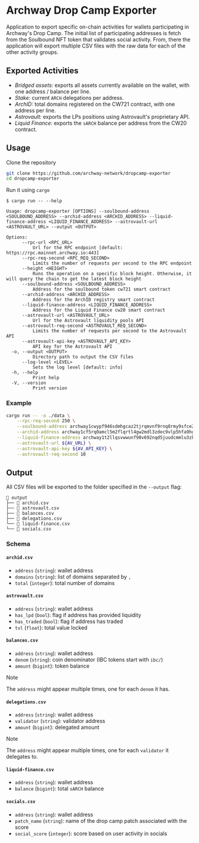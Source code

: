 # Archway Drop Camp Exporter

Application to export specific on-chain activities for wallets participating in
Archway's Drop Camp. The initial list of participating addresses is fetch from
the Soulbound NFT token that validates social activity. From, there the
application will export multiple CSV files with the raw data for each of the
other activity groups.

## Exported Activities

- _Bridged assets:_ exports all assets currently available on the wallet, with
  one address / balance per line.
- _Stake:_ current `ARCH` delegations per address.
- _ArchID:_ total domains registered on the CW721 contract, with one address per
  line.
- _Astrovault:_ exports the LPs positions using Astrovault's proprietary API.
- _Liquid Finance:_ exports the `sARCH` balance per address from the CW20 contract.

## Usage

Clone the repository

```bash
git clone https://github.com/archway-network/dropcamp-exporter
cd dropcamp-exporter
```

Run it using `cargo`

```console
$ cargo run -- --help

Usage: dropcamp-exporter [OPTIONS] --soulbound-address <SOULBOUND_ADDRESS> --archid-address <ARCHID_ADDRESS> --liquid-finance-address <LIQUID_FINANCE_ADDRESS> --astrovault-url <ASTROVAULT_URL> --output <OUTPUT>

Options:
      --rpc-url <RPC_URL>
          Url for the RPC endpoint [default: https://rpc.mainnet.archway.io:443]
      --rpc-req-second <RPC_REQ_SECOND>
          Limits the number of requests per second to the RPC endpoint
      --height <HEIGHT>
          Runs the operation on a specific block height. Otherwise, it will query the chain to get the latest block height
      --soulbound-address <SOULBOUND_ADDRESS>
          Address for the soulbound token cw721 smart contract
      --archid-address <ARCHID_ADDRESS>
          Address for the ArchID registry smart contract
      --liquid-finance-address <LIQUID_FINANCE_ADDRESS>
          Address for the Liquid Finance cw20 smart contract
      --astrovault-url <ASTROVAULT_URL>
          Url for the Astrovault liquidity pools API
      --astrovault-req-second <ASTROVAULT_REQ_SECOND>
          Limits the number of requests per second to the Astrovault API
      --astrovault-api-key <ASTROVAULT_API_KEY>
          API key for the Astrovault API
  -o, --output <OUTPUT>
          Directory path to output the CSV files
      --log-level <LEVEL>
          Sets the log level [default: info]
  -h, --help
          Print help
  -V, --version
          Print version
```

### Example

```bash
cargo run -- -o ./data \
    --rpc-req-second 250 \
    --soulbound-address archway1cwypf946sdmhgcaz2tjrqmvnf9rnq8rmy9sfce22d6z84fdwddysx74xh6 \
    --archid-address archway1cf5rq0amcl5m2flqrtl4gw2mdl3zdec9vlp5hfa9hgxlwnmrlazsdycu4l \
    --liquid-finance-address archway1t2llqsvwwunf98v692nqd5juudcmmlu3zk55utx7xtfvznel030saclvq6 \
    --astrovault-url ${AV_URL} \
    --astrovault-api-key ${AV_API_KEY} \
    --astrovault-req-second 10
```

## Output

All CSV files will be exported to the folder specified in the `--output` flag:

```
📁 output
├── 📄 archid.csv
├── 📄 astrovault.csv
├── 📄 balances.csv
├── 📄 delegations.csv
└── 📄 liquid-finance.csv
└── 📄 socials.csv
```

### Schema

#### `archid.csv`

- `address` (`string`): wallet address
- `domains` (`string`): list of domains separated by `,`
- `total` (`integer`): total number of domains

#### `astrovault.csv`

- `address` (`string`): wallet address
- `has_lpd` (`bool`): flag if address has provided liquidity
- `has_traded` (`bool`): flag if address has traded
- `tvl` (`float`): total value locked

#### `balances.csv`

- `address` (`string`): wallet address
- `denom` (`string`): coin denominator (IBC tokens start with `ibc/`)
- `amount` (`bigint`): token balance

> [!NOTE]  
> The `address` might appear multiple times, one for each `denom` it has.

#### `delegations.csv`

- `address` (`string`): wallet address
- `validator` (`string`): validator address
- `amount` (`bigint`): delegated amount

> [!NOTE]  
> The `address` might appear multiple times, one for each `validator` it
> delegates to.

#### `liquid-finance.csv`

- `address` (`string`): wallet address
- `balance` (`bigint`): total `sARCH` balance

#### `socials.csv`

- `address` (`string`): wallet address
- `patch_name` (`string`): name of the drop camp patch associated with the score
- `social_score` (`integer`): score based on user activity in socials
